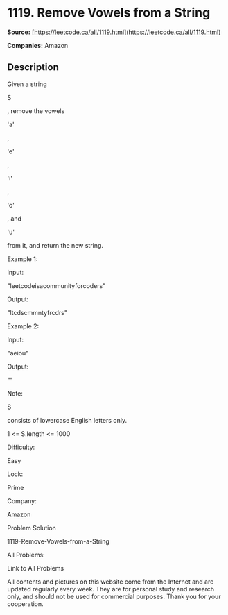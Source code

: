 # 1119. Remove Vowels from a String

**Source:** [https://leetcode.ca/all/1119.html](https://leetcode.ca/all/1119.html)

**Companies:** Amazon

## Description

Given a string

S

, remove the vowels

'a'

,

'e'

,

'i'

,

'o'

, and

'u'

from it, and return the new string.

Example 1:

Input:

"leetcodeisacommunityforcoders"

Output:

"ltcdscmmntyfrcdrs"

Example 2:

Input:

"aeiou"

Output:

""

Note:

S

consists of lowercase English letters only.

1 <= S.length <= 1000

Difficulty:

Easy

Lock:

Prime

Company:

Amazon

Problem Solution

1119-Remove-Vowels-from-a-String

All Problems:

Link to All Problems

All contents and pictures on this website come from the Internet and are updated regularly every week. They are for personal study and research only, and should not be used for commercial purposes. Thank you for your cooperation.

